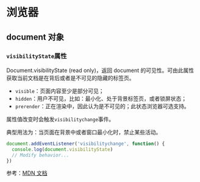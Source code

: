 # 浏览器

## document 对象

### `visibilityState`属性

Document.visibilityState (read only)，返回 document 的可见性。可由此属性获取当前文档是在背后或者是不可见的隐藏的标签页。

- `visible`：页面内容至少是部分可见；
- `hidden`：用户不可见，比如：最小化、处于背景标签页，或者锁屏状态；
- `prerender`：正在渲染中，因此认为是不可见的；此状态浏览器可选支持。

属性值改变时会触发`visibilitychange`事件。

典型用法为：当页面在背景中或者窗口最小化时，禁止某些活动。

```javascript
document.addEventListener('visibilitychange', function() {
  console.log(document.visibilityState)
  // Modify behavior...
})
```

参考：[MDN 文档](https://developer.mozilla.org/zh-CN/docs/Web/API/Document/visibilityState)
